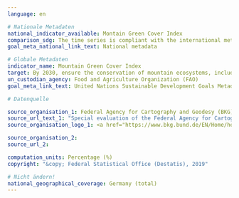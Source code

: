 ```yaml
---
language: en

# Nationale Metadaten
national_indicator_available: Montain Green Cover Index
comparison_sdg: The time series is compliant with the international metadata describtion.
goal_meta_national_link_text: National metadata

# Globale Metadaten
indicator_name: Mountain Green Cover Index
target: By 2030, ensure the conservation of mountain ecosystems, including their biodiversity, in order to enhance their capacity to provide benefits that are essential for sustainable development
un_custodian_agency: Food and Agriculture Organization (FAO)
goal_meta_link_text: United Nations Sustainable Development Goals Metadata

# Datenquelle

source_organisation_1: Federal Agency for Cartography and Geodesy (BKG)
source_url_text_1: "Special evaluation of the Federal Agency for Cartography and Geodesy"
source_organisation_logo_1: <a href="https://www.bkg.bund.de/EN/Home/home.html"><img src="https://g205sdgs.github.io/sdg-indicators/public/LogosEn/bkg.png" alt="Logo BKG" /></a>

source_organisation_2:
source_url_2:

computation_units: Percentage (%)
copyright: "&copy; Federal Statistical Office (Destatis), 2019"

# Nicht ändern!
national_geographical_coverage: Germany (total)
---
```

